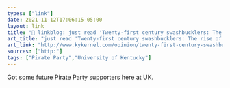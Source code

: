 ```yaml
---
types: ["link"]
date: 2021-11-12T17:06:15-05:00
layout: link
title: "🔗 linkblog: just read 'Twenty-first century swashbucklers: The rise of ethical media piracy | Opinion | kykernel.com'"
art_title: "just read 'Twenty-first century swashbucklers: The rise of ethical media piracy | Opinion | kykernel.com"
art_link: "http://www.kykernel.com/opinion/twenty-first-century-swashbucklers-the-rise-of-ethical-media-piracy/article_58ffa64c-4383-11ec-8533-cfc32454763c.html"
sources: ["http:"]
tags: ["Pirate Party","University of Kentucky"]
---
```

Got some future Pirate Party supporters here at UK.
